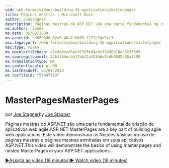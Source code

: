 ```yaml
---
uid: web-forms/videos/building-35-applications/masterpages
title: Páginas mestras | Microsoft Docs
author: JoeStagner
description: Páginas mestras do ASP.NET são uma parte fundamental da criação de aplicativos web agile. Este vídeo demonstrará as Noções básicas do uso de páginas mestras e páginas mestras aninhadas em...
ms.author: riande
ms.date: 05/08/2009
ms.assetid: cd6890dd-02a5-48a7-bb05-f277c74a9cc3
msc.legacyurl: /web-forms/videos/building-35-applications/masterpages
msc.type: video
ms.openlocfilehash: a7e0a0ee854e372d36d4adc37b90d18ac62356d9
ms.sourcegitcommit: 24b1f6decbb17bb22a45166e5fdb0845c65af498
ms.translationtype: MT
ms.contentlocale: pt-BR
ms.lasthandoff: 03/01/2019
ms.locfileid: "57047723"
---
```

<a name="masterpages"></a><span data-ttu-id="c4b39-104">MasterPages</span><span class="sxs-lookup"><span data-stu-id="c4b39-104">MasterPages</span></span>
====================
<span data-ttu-id="c4b39-105">por [Joe Stagner](https://github.com/JoeStagner)</span><span class="sxs-lookup"><span data-stu-id="c4b39-105">by [Joe Stagner](https://github.com/JoeStagner)</span></span>

<span data-ttu-id="c4b39-106">Páginas mestras do ASP.NET são uma parte fundamental da criação de aplicativos web agile.</span><span class="sxs-lookup"><span data-stu-id="c4b39-106">ASP.NET MasterPages are a key part of building agile web applications.</span></span> <span data-ttu-id="c4b39-107">Este vídeo demonstrará as Noções básicas do uso de páginas mestras e páginas mestras aninhadas em seus aplicativos ASP.NET.</span><span class="sxs-lookup"><span data-stu-id="c4b39-107">This video will demonstrate the basics of using master pages and nested MasterPages in your ASP.NET applications.</span></span>

[<span data-ttu-id="c4b39-108">&#9654;Assista ao vídeo (16 minutos)</span><span class="sxs-lookup"><span data-stu-id="c4b39-108">&#9654; Watch video (16 minutes)</span></span>](https://channel9.msdn.com/Blogs/ASP-NET-Site-Videos/masterpages)

